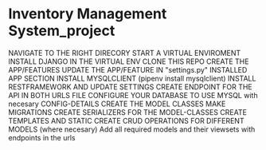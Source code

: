 # Inventory Management System_project


NAVIGATE TO THE RIGHT DIRECORY
START A VIRTUAL ENVIROMENT
INSTALL DJANGO IN THE VIRTUAL ENV
CLONE THIS REPO
CREATE THE APP/FEATURES
UPDATE THE APP/FEATURE IN "settings.py" INSTALLED APP SECTION
INSTALL MYSQLCLIENT (pipenv install mysqlclient)
INSTALL RESTFRAMEWORK AND UPDATE SETTINGS
CREATE ENDPOINT FOR THE API IN BOTH URLS FILE
CONFIGURE YOUR DATABASE TO USE MYSQL with necesary CONFIG-DETAILS
CREATE THE MODEL CLASSES
MAKE MIGRATIONS
CREATE SERIALIZERS FOR THE MODEL-CLASSES
CREATE TEMPLATES AND STATIC 
CREATE CRUD OPERATIONS FOR DIFFERENT MODELS (where necesary)
Add all required models and their viewsets with endpoints in the urls

